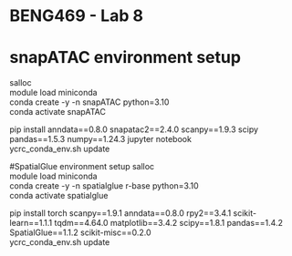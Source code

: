 # BENG469 - Lab 8 

# snapATAC environment setup 

salloc  \
module load miniconda  \
conda create -y -n snapATAC python=3.10  \
conda activate snapATAC

pip install anndata==0.8.0 snapatac2==2.4.0 scanpy==1.9.3 scipy pandas==1.5.3 numpy==1.24.3 jupyter notebook  \
ycrc_conda_env.sh update

#SpatialGlue environment setup 
salloc  \
module load miniconda  \
conda create -y -n spatialglue r-base python=3.10  \
conda activate spatialglue

pip install torch scanpy==1.9.1 anndata==0.8.0 rpy2==3.4.1 scikit-learn==1.1.1 tqdm==4.64.0 matplotlib==3.4.2 scipy==1.8.1 pandas==1.4.2 SpatialGlue==1.1.2 scikit-misc==0.2.0 \
ycrc_conda_env.sh update
